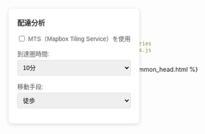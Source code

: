 ```yaml
---
layout: null
title: Deliveries
js: deliveries.js
---
```


<html lang="ja">

<head>
  {% include common_head.html %}
  <style>
    .map {
      position: absolute;
      width: 100%;
      top: 0;
      bottom: 0;
    }
   .control-panel {
      position: absolute;
      top: 20px;
      left: 20px;
      background: white;
      padding: 20px;
      border-radius: 8px;
      box-shadow: 0 2px 10px rgba(0, 0, 0, 0.15);
      z-index: 1000;
      font-family: 'Arial', sans-serif;
      font-size: 14px;
      min-width: 250px;
    }
    .control-panel h3 {
      margin: 0 0 15px 0;
      color: #333;
      font-size: 16px;
      font-weight: bold;
    }
    .control-group {
      margin-bottom: 15px;
    }
    .control-group label {
      display: block;
      margin-bottom: 5px;
      color: #555;
      font-weight: 500;
    }
    .control-group select,
    .control-group input {
      width: 100%;
      padding: 8px;
      border: 1px solid #ddd;
      border-radius: 4px;
      font-size: 14px;
    }
    .control-group input[type="checkbox"] {
      width: auto;
      margin-right: 8px;
    }
    .checkbox-group {
      display: flex;
      align-items: center;
    }
    .checkbox-group label {
      margin-bottom: 0;
      cursor: pointer;
    }
</style>
</head>

<body>
  <div id="map" class="map"></div>
  <div class="control-panel">
    <h3>配達分析</h3>
    <div class="control-group">
      <div class="checkbox-group">
        <input type="checkbox" id="use-mts" />
        <label for="use-mts">MTS（Mapbox Tiling Service）を使用</label>
      </div>
    </div>
    <div class="control-group">
      <label for="isochrone-minutes">到達圏時間:</label>
      <select id="isochrone-minutes">
        <option value="5">5分</option>
        <option value="10" selected>10分</option>
        <option value="15">15分</option>
        <option value="20">20分</option>
        <option value="30">30分</option>
      </select>
    </div>
    <div class="control-group">
      <label for="travel-profile">移動手段:</label>
      <select id="travel-profile">
        <option value="mapbox/walking" selected>徒歩</option>
        <option value="mapbox/cycling">自転車</option>
        <option value="mapbox/driving">車</option>
        <option value="mapbox/driving-traffic">車（交通情報含む）</option>
      </select>
    </div>
  </div>
</body>
<script>
  {% include {{ page.js }} %}
</script>

</html>